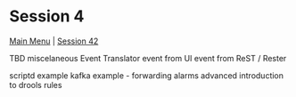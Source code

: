# Session 4

[Main Menu](../README.md) | [Session 42](../session4/README.md)


TBD
miscelaneous
Event Translator
event from UI
event from ReST / Rester

scriptd example
kafka example - forwarding alarms
advanced
introduction to drools rules
